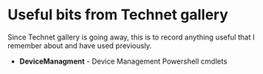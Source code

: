 # Useful bits from Technet gallery 

Since Technet gallery is going away, this is to record anything useful that I remember about
and have used previously.

 * **DeviceManagment** - Device Management Powershell cmdlets

